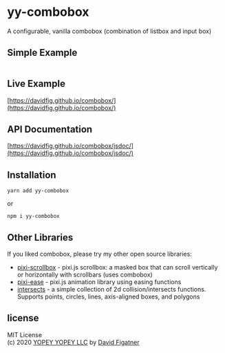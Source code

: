 # yy-combobox
A configurable, vanilla combobox (combination of listbox and input box)


## Simple Example
```js
```

## Live Example
[https://davidfig.github.io/combobox/](https://davidfig.github.io/combobox/)

## API Documentation
[https://davidfig.github.io/combobox/jsdoc/](https://davidfig.github.io/combobox/jsdoc/)

## Installation

    yarn add yy-combobox
or

    npm i yy-combobox

## Other Libraries
If you liked combobox, please try my other open source libraries:
* [pixi-scrollbox](https://github.com/davidfig/pixi-scrollbox) - pixi.js scrollbox: a masked box that can scroll vertically or horizontally with scrollbars (uses combobox)
* [pixi-ease](https://github.com/davidfig/pixi-ease) - pixi.js animation library using easing functions
* [intersects](https://github.com/davidfig/intersects) - a simple collection of 2d collision/intersects functions. Supports points, circles, lines, axis-aligned boxes, and polygons

## license  
MIT License  
(c) 2020 [YOPEY YOPEY LLC](https://yopeyopey.com/) by [David Figatner](https://twitter.com/yopey_yopey/)
